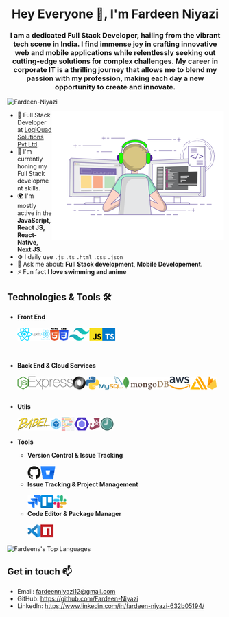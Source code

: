 <h1 align="center">Hey Everyone 👋, I'm Fardeen Niyazi</h1>
<h3 align="center">I am a dedicated Full Stack Developer, hailing from the vibrant tech scene in India. I find immense joy in crafting innovative web and mobile applications while relentlessly seeking out cutting-edge solutions for complex challenges. My career in corporate IT is a thrilling journey that allows me to blend my passion with my profession, making each day a new opportunity to create and innovate.</h3>
<p align="left"> <img src="https://komarev.com/ghpvc/?username=Fardeen-Niyazi&label=Profile%20views&color=0e75b6&style=flat" alt="Fardeen-Niyazi" /> </p>

<img align="right" alt="Coding" width="400" src="images/banner/coding.gif">

- 🏢 Full Stack Developer at [LogiQuad Solutions Pvt Ltd](https://logiquad.com/).
- 🌱 I'm currently honing my Full Stack development skills.
- 🌍 I'm mostly active in the **JavaScript, React JS, React-Native, Next JS**.
- ⚙️ I daily use `.js` `.ts` `.html` `.css` `.json`
- 💬 Ask me about: **Full Stack development**, **Mobile Developement**.
- ⚡ Fun fact **I love swimming and anime**

## Technologies & Tools 🛠️

- **Front End**
  <br>
  <br>
  [<img align="left" src=images/front-end/react.svg height=30>](https://reactjs.org/)
  [<img align="left" src=images/front-end/nextjs.svg height=30>](https://nextjs.org/)
  [<img align="left" src=images/front-end/react-native.svg height=30>](https://reactnative.dev/)
  [<img align="left" src=images/front-end/html-5.svg height=30>](https://www.w3schools.com/html/)
  [<img align="left" src=images/front-end/css-3.svg height=30>](https://www.w3schools.com/css/)
  [<img align="left" src=images/front-end/tailwindcss.svg height=30>](https://tailwindcss.com/)
  [<img align="left" src=images/front-end/js.svg height=30>](https://www.javascript.com/)
  [<img align="left" src=images/front-end/ts.svg height=30>](https://www.typescriptlang.org/)

  <br>
  <br>
  <br>

- **Back End & Cloud Services**
  <br>
  <br>
  [<img align="left" src=images/back-end/node.svg height=30>](https://nodejs.org/en/)
  [<img align="left" src=images/back-end/express.svg height=30>](https://expressjs.com/)
  [<img align="left" src=images/back-end/json.svg height=30>](https://www.json.org/json-en.html)
  [<img align="left" src=images/back-end/pylogo.svg height=30>](https://www.python.org/)
  [<img align="left" src=images/back-end/mysql.svg height=30>](https://www.mysql.com/)
  [<img align="left" src=images/back-end/mongodb.svg height=30>](https://www.mongodb.com/)
  [<img align="left" src=images/cloud/aws.svg height=30>](https://aws.amazon.com/)
  [<img align="left" src=images/cloud/aws-amplify.svg height=30>](https://docs.amplify.aws/)
  [<img align="left" src=images/cloud/firebase.svg height=30>](https://firebase.google.com/)

  <br>
  <br>

- **Utils**
  <br>
  <br>
  [<img align="left" src=images/utils/babel.svg height=30>](https://babeljs.io/)
  [<img align="left" src=images/utils/webpack.svg height=30>](https://webpack.js.org/)
  [<img align="left" src=images/utils/prettier.svg height=30>](https://prettier.io/)
  [<img align="left" src=images/utils/eslint.svg height=30>](https://eslint.org/)
  [<img align="left" src=images/utils/jest.svg height=30>](https://jestjs.io/)
  [<img align="left" src=images/utils/momentjs.svg height=30>](https://momentjs.com/)
  <br>
  <br>

- **Tools**

  - **Version Control & Issue Tracking**
    <br>
    <br>
    [<img align="left" src=images/version-control/github.svg height=30>](https://github.com/)
    [<img align="left" src=images/version-control/bitbucket.svg height=30>](https://bitbucket.org/)
    <br>
    <br>
  - **Issue Tracking & Project Management**
    <br>
    <br>
    [<img align="left" src=images/project-management/jira.svg height=30>](https://www.atlassian.com/software/jira)
    [<img align="left" src=images/project-management/trello.svg height=30>](https://trello.com/)
    [<img align="left" src=images/project-management/slack.svg height=30>](https://slack.com/)
    <br>
    <br>
  - **Code Editor & Package Manager**
    <br>
    <br>
    [<img align="left" src=images/tools/vs-code.svg height=30>](https://code.visualstudio.com/)
    [<img align="left" src=images/tools/npm.svg height=30>](https://www.npmjs.com/)
    <br>
    <br>

![Fardeens's Top Languages](https://github-readme-stats.vercel.app/api/top-langs/?username=Fardeen-Niyazi&layout=compact&hide=java)

## Get in touch 📫

- Email: fardeenniyazi12@gmail.com
- GitHub: https://github.com/Fardeen-Niyazi
- LinkedIn: https://www.linkedin.com/in/fardeen-niyazi-632b05194/
